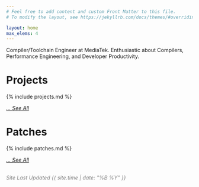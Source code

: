 ```yaml
---
# Feel free to add content and custom Front Matter to this file.
# To modify the layout, see https://jekyllrb.com/docs/themes/#overriding-theme-defaults

layout: home
max_elems: 4
---
```


Compiler/Toolchain Engineer at MediaTek.  Enthusiastic about Compilers, Performance Engineering, and Developer Productivity.

# Projects

{% include projects.md %}

*[... See All](/projects)*

# Patches

{% include patches.md %}

*[... See All](/patches)*

<br>
<em style="color: #828282;">Site Last Updated {{ site.time | date: "%B %Y" }}</em>
